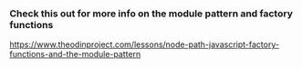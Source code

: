 

### Check this out for more info on the module pattern and factory functions
https://www.theodinproject.com/lessons/node-path-javascript-factory-functions-and-the-module-pattern